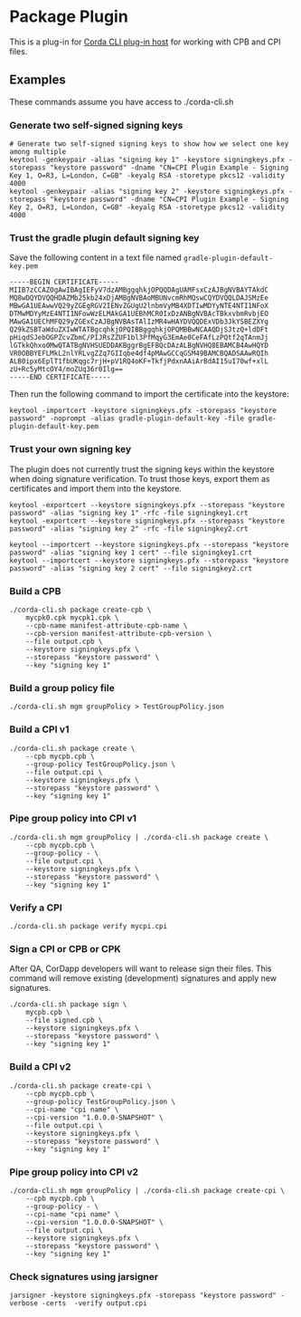 # Package Plugin

This is a plug-in for [Corda CLI plug-in host](https://github.com/corda/corda-cli-plugin-host) for working with CPB and CPI files.

## Examples

These commands assume you have access to ./corda-cli.sh

### Generate two self-signed signing keys 

```shell
# Generate two self-signed signing keys to show how we select one key among multiple
keytool -genkeypair -alias "signing key 1" -keystore signingkeys.pfx -storepass "keystore password" -dname "CN=CPI Plugin Example - Signing Key 1, O=R3, L=London, C=GB" -keyalg RSA -storetype pkcs12 -validity 4000
keytool -genkeypair -alias "signing key 2" -keystore signingkeys.pfx -storepass "keystore password" -dname "CN=CPI Plugin Example - Signing Key 2, O=R3, L=London, C=GB" -keyalg RSA -storetype pkcs12 -validity 4000
```

### Trust the gradle plugin default signing key
Save the following content in a text file named `gradle-plugin-default-key.pem`
```text
-----BEGIN CERTIFICATE-----
MIIB7zCCAZOgAwIBAgIEFyV7dzAMBggqhkjOPQQDAgUAMFsxCzAJBgNVBAYTAkdC
MQ8wDQYDVQQHDAZMb25kb24xDjAMBgNVBAoMBUNvcmRhMQswCQYDVQQLDAJSMzEe
MBwGA1UEAwwVQ29yZGEgRGV2IENvZGUgU2lnbmVyMB4XDTIwMDYyNTE4NTI1NFoX
DTMwMDYyMzE4NTI1NFowWzELMAkGA1UEBhMCR0IxDzANBgNVBAcTBkxvbmRvbjEO
MAwGA1UEChMFQ29yZGExCzAJBgNVBAsTAlIzMR4wHAYDVQQDExVDb3JkYSBEZXYg
Q29kZSBTaWduZXIwWTATBgcqhkjOPQIBBggqhkjOPQMBBwNCAAQDjSJtzQ+ldDFt
pHiqdSJebOGPZcvZbmC/PIJRsZZUF1bl3PfMqyG3EmAe0CeFAfLzPQtf2qTAnmJj
lGTkkQhxo0MwQTATBgNVHSUEDDAKBggrBgEFBQcDAzALBgNVHQ8EBAMCB4AwHQYD
VR0OBBYEFLMkL2nlYRLvgZZq7GIIqbe4df4pMAwGCCqGSM49BAMCBQADSAAwRQIh
ALB0ipx6EplT1fbUKqgc7rjH+pV1RQ4oKF+TkfjPdxnAAiArBdAI15uI70wf+xlL
zU+Rc5yMtcOY4/moZUq36r0Ilg==
-----END CERTIFICATE-----
```
Then run the following command to import the certificate into the keystore:
```shell
keytool -importcert -keystore signingkeys.pfx -storepass "keystore password" -noprompt -alias gradle-plugin-default-key -file gradle-plugin-default-key.pem
```

### Trust your own signing key

The plugin does not currently trust the signing keys within the keystore when doing signature verification. To trust those keys, export them as certificates and import them into the keystore.

```shell
keytool -exportcert --keystore signingkeys.pfx --storepass "keystore password" -alias "signing key 1" -rfc -file signingkey1.crt
keytool -exportcert --keystore signingkeys.pfx --storepass "keystore password" -alias "signing key 2" -rfc -file signingkey2.crt

keytool --importcert --keystore signingkeys.pfx --storepass "keystore password" -alias "signing key 1 cert" --file signingkey1.crt
keytool --importcert --keystore signingkeys.pfx --storepass "keystore password" -alias "signing key 2 cert" --file signingkey2.crt
```

### Build a CPB
```shell
./corda-cli.sh package create-cpb \
    mycpk0.cpk mycpk1.cpk \
    --cpb-name manifest-attribute-cpb-name \
    --cpb-version manifest-attribute-cpb-version \
    --file output.cpb \
    --keystore signingkeys.pfx \
    --storepass "keystore password" \
    --key "signing key 1"
```

### Build a group policy file
```shell
./corda-cli.sh mgm groupPolicy > TestGroupPolicy.json
```

### Build a CPI v1
```shell
./corda-cli.sh package create \
    --cpb mycpb.cpb \
    --group-policy TestGroupPolicy.json \
    --file output.cpi \
    --keystore signingkeys.pfx \
    --storepass "keystore password" \
    --key "signing key 1"
```

### Pipe group policy into CPI v1
```shell
./corda-cli.sh mgm groupPolicy | ./corda-cli.sh package create \
    --cpb mycpb.cpb \
    --group-policy - \
    --file output.cpi \
    --keystore signingkeys.pfx \
    --storepass "keystore password" \
    --key "signing key 1"
```

### Verify a CPI
```shell
./corda-cli.sh package verify mycpi.cpi
```

### Sign a CPI or CPB or CPK

After QA, CorDapp developers will want to release sign their files. This command will remove existing (development) signatures and apply new signatures.

```shell
./corda-cli.sh package sign \
    mycpb.cpb \
    --file signed.cpb \
    --keystore signingkeys.pfx \
    --storepass "keystore password" \
    --key "signing key 1"
```

### Build a CPI v2
```shell
./corda-cli.sh package create-cpi \
    --cpb mycpb.cpb \
    --group-policy TestGroupPolicy.json \
    --cpi-name "cpi name" \
    --cpi-version "1.0.0.0-SNAPSHOT" \
    --file output.cpi \
    --keystore signingkeys.pfx \
    --storepass "keystore password" \
    --key "signing key 1"
```

### Pipe group policy into CPI v2
```shell
./corda-cli.sh mgm groupPolicy | ./corda-cli.sh package create-cpi \
    --cpb mycpb.cpb \
    --group-policy - \
    --cpi-name "cpi name" \
    --cpi-version "1.0.0.0-SNAPSHOT" \
    --file output.cpi \
    --keystore signingkeys.pfx \
    --storepass "keystore password" \
    --key "signing key 1"
```


### Check signatures using jarsigner
```shell
jarsigner -keystore signingkeys.pfx -storepass "keystore password" -verbose -certs  -verify output.cpi
```
